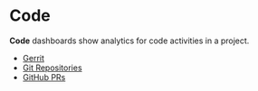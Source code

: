 # Code

**Code** dashboards show analytics for code activities in a project.

* ​[Gerrit](https://docs.linuxfoundation.org/docs/dev-analytics-getting-started/view-dashboard-catalog-of-a-project/code/gerrit)​
* ​[Git Repositories](https://docs.linuxfoundation.org/docs/dev-analytics-getting-started/view-dashboard-catalog-of-a-project/code/git-repositories)​
* ​[GitHub PRs](https://docs.linuxfoundation.org/docs/dev-analytics-getting-started/view-dashboard-catalog-of-a-project/code/github-prs)​

